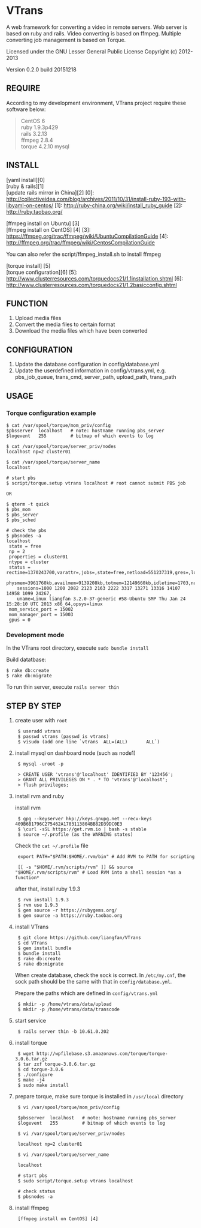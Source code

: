 VTrans
==

A web framework for converting a video in remote servers. Web server is based on ruby and rails. Video converting is based on ffmpeg. Multiple converting job management is based on Torque.

Licensed under the GNU Lesser General Public License Copyright (c) 2012-2013

Version 0.2.0 build 20151218

REQUIRE
--

According to my development environment, VTrans project require these software below:

> CentOS 6  
> ruby 1.9.3p429  
> rails 3.2.13  
> ffmpeg 2.8.4  
> torque 4.2.10 
> mysql  

INSTALL
--

[yaml install][0]  
[ruby & rails][1]  
[update rails mirror in China][2]
[0]: http://collectiveidea.com/blog/archives/2011/10/31/install-ruby-193-with-libyaml-on-centos/
[1]: http://ruby-china.org/wiki/install_ruby_guide
[2]: http://ruby.taobao.org/

[ffmpeg install on Ubuntu] [3]  
[ffmpeg install on CentOS] [4]
[3]: https://ffmpeg.org/trac/ffmpeg/wiki/UbuntuCompilationGuide
[4]: http://ffmpeg.org/trac/ffmpeg/wiki/CentosCompilationGuide

You can also refer the script/ffmpeg_install.sh to install ffmpeg

[torque install] [5]  
[torque configuration][6]
[5]: http://www.clusterresources.com/torquedocs21/1.1installation.shtml
[6]: http://www.clusterresources.com/torquedocs21/1.2basicconfig.shtml

FUNCTION
--

1. Upload media files
2. Convert the media files to certain format
3. Download the media files which have been converted

CONFIGURATION
--

1. Update the database configuration in config/database.yml
2. Update the userdefined information in config/vtrans.yml, e.g. pbs_job_queue, trans_cmd, server_path, upload_path, trans_path

USAGE
--

### Torque configuration example

    $ cat /var/spool/torque/mom_priv/config
    $pbsserver  localhost   # note: hostname running pbs_server
    $logevent   255         # bitmap of which events to log

    $ cat /var/spool/torque/server_priv/nodes
    localhost np=2 cluster01
    
    $ cat /var/spool/torque/server_name
    localhost

    # start pbs
    $ script/torque.setup vtrans localhost # root cannot submit PBS job

    OR 

    $ qterm -t quick
    $ pbs_mom
    $ pbs_server
    $ pbs_sched

    # check the pbs
    $ pbsnodes -a
    localhost
     state = free
     np = 2
     properties = cluster01
     ntype = cluster
     status = rectime=1370243700,varattr=,jobs=,state=free,netload=551237319,gres=,loadave=0.43,ncpus=4,
        physmem=3961760kb,availmem=9139208kb,totmem=12149660kb,idletime=1703,nusers=4,nsessions=13,
        sessions=1000 1200 2082 2123 2163 2222 3317 13271 13316 14107 14958 1099 24267,
        uname=Linux liangfan 3.2.0-37-generic #58-Ubuntu SMP Thu Jan 24 15:28:10 UTC 2013 x86_64,opsys=linux
     mom_service_port = 15002
     mom_manager_port = 15003
     gpus = 0    


### Development mode

In the VTrans root directory, execute `sudo bundle install`
 
Build datatbase: 

    $ rake db:create
    $ rake db:migrate
              
To run thin server, execute `rails server thin`

STEP BY STEP
--

1. create user with `root`
    
        $ useradd vtrans
        $ passwd vtrans (passwd is vtrans)
        $ visudo (add one line `vtrans  ALL=(ALL)       ALL`)

2. install mysql on dashboard node (such as node1)

        $ mysql -uroot -p
        
        > CREATE USER 'vtrans'@'localhost' IDENTIFIED BY '123456';
        > GRANT ALL PRIVILEGES ON * . * TO 'vtrans'@'localhost';
        > flush privileges;

3. install rvm and ruby 

    install rvm

        $ gpg --keyserver hkp://keys.gnupg.net --recv-keys 409B6B1796C275462A1703113804BB82D39DC0E3
        $ \curl -sSL https://get.rvm.io | bash -s stable
        $ source ~/.profile (as the WARNING states)

    Check the `cat ~/.profile` file

        export PATH="$PATH:$HOME/.rvm/bin" # Add RVM to PATH for scripting

        [[ -s "$HOME/.rvm/scripts/rvm" ]] && source "$HOME/.rvm/scripts/rvm" # Load RVM into a shell session *as a function*

    after that, install ruby 1.9.3 

        $ rvm install 1.9.3
        $ rvm use 1.9.3
        $ gem source -r https://rubygems.org/
        $ gem source -a https://ruby.taobao.org

4. install VTrans

        $ git clone https://github.com/liangfan/VTrans
        $ cd VTrans
        $ gem install bundle
        $ bundle install
        $ rake db:create 
        $ rake db:migrate

    When create database, check the sock is correct. In `/etc/my.cnf`, 
    the sock path should be the same with that in `config/database.yml`.

    Prepare the paths which are defined in `config/vtrans.yml`

        $ mkdir -p /home/vtrans/data/upload
        $ mkdir -p /home/vtrans/data/transcode

5. start service 

        $ rails server thin -b 10.61.0.202 

6. install torque

        $ wget http://wpfilebase.s3.amazonaws.com/torque/torque-3.0.6.tar.gz
        $ tar zxf torque-3.0.6.tar.gz
        $ cd torque-3.0.6
        $ ./configure
        $ make -j4 
        $ sudo make install

7. prepare torque, make sure torque is installed in `/usr/local` directory

        $ vi /var/spool/torque/mom_priv/config

        $pbsserver  localhost   # note: hostname running pbs_server
        $logevent   255         # bitmap of which events to log

        $ vi /var/spool/torque/server_priv/nodes

        localhost np=2 cluster01
        
        $ vi /var/spool/torque/server_name

        localhost

        # start pbs
        $ sudo script/torque.setup vtrans localhost

        # check status
        $ pbsnodes -a

8. install ffmpeg

        [ffmpeg install on CentOS] [4]
